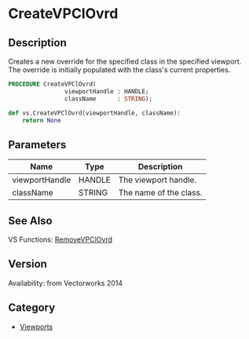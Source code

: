 # CreateVPClOvrd

## Description
Creates a new override for the specified class in the specified viewport. The override is initially populated with the class's current properties.

```pascal
PROCEDURE CreateVPClOvrd(
				viewportHandle : HANDLE;
				className      : STRING);
```

```python
def vs.CreateVPClOvrd(viewportHandle, className):
    return None
```

## Parameters
|Name|Type|Description|
|---|---|---|
|viewportHandle|HANDLE|The viewport handle.|
|className|STRING|The name of the class.|

## See Also
VS Functions:
[RemoveVPClOvrd](RemoveVPClOvrd.md)

## Version
Availability: from Vectorworks 2014

## Category
* [Viewports](../Categories/Viewports.md)
